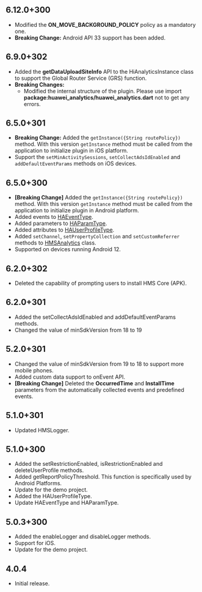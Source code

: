 ## 6.12.0+300

- Modified the **ON_MOVE_BACKGROUND_POLICY** policy as a mandatory one.
- **Breaking Change:** Android API 33 support has been added.

## 6.9.0+302

- Added the **getDataUploadSiteInfo** API to the HiAnalyticsInstance class to support the Global Router Service (GRS) function.
- **Breaking Changes:**
  - Modified the internal structure of the plugin. Please use import **package:huawei_analytics/huawei_analytics.dart** not to get any errors.

## 6.5.0+301

- **Breaking Change:** Added the `getInstance({String routePolicy})` method. With this version `getInstance` method must be called from the application to initialize plugin in iOS platform.
- Support the `setMinActivitySessions`, `setCollectAdsIdEnabled` and `addDefaultEventParams` methods on iOS devices.

## 6.5.0+300

- **[Breaking Change]** Added the `getInstance({String routePolicy})` method. With this version `getInstance` method must be called from the application to initialize plugin in Android platform.
- Added events to [HAEventType](lib/src/constants/analytics_constants.dart).
- Added parameters to [HAParamType](lib/src/constants/analytics_constants.dart).
- Added attributes to [HAUserProfileType](lib/src/constants/analytics_constants.dart).
- Added `setChannel`, `setPropertyCollection` and `setCustomReferrer` methods to [HMSAnalytics](lib/src/hms_analytics.dart) class.
- Supported on devices running Android 12.

## 6.2.0+302

- Deleted the capability of prompting users to install HMS Core (APK).

## 6.2.0+301

- Added the setCollectAdsIdEnabled and addDefaultEventParams methods.
- Changed the value of minSdkVersion from 18 to 19

## 5.2.0+301

- Changed the value of minSdkVersion from 19 to 18 to support more mobile phones.
- Added custom data support to onEvent API.
- **[Breaking Change]** Deleted the **OccurredTime** and **InstallTime** parameters from the automatically collected events and predefined events.

## 5.1.0+301

- Updated HMSLogger.

## 5.1.0+300

- Added the setRestrictionEnabled, isRestrictionEnabled and deleteUserProfile methods.
- Added getReportPolicyThreshold. This function is specifically used by Android Platforms.
- Update for the demo project.
- Added the HAUserProfileType.
- Update HAEventType and HAParamType.

## 5.0.3+300

- Added the enableLogger and disableLogger methods.
- Support for iOS.
- Update for the demo project.

## 4.0.4

- Initial release.
